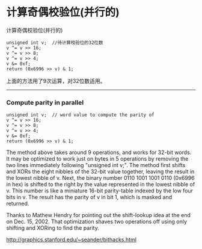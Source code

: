 # 计算奇偶校验位(并行的) 

计算奇偶校验位(并行的) 
```
unsigned int v;  //待计算校验位的32位数
v ^= v >> 16;
v ^= v >> 8;
v ^= v >> 4;
v &= 0xf;
return (0x6996 >> v) & 1;
```
上面的方法用了9次运算，对32位数适用。
***

### Compute parity in parallel



```
unsigned int v;  // word value to compute the parity of
v ^= v >> 16;
v ^= v >> 8;
v ^= v >> 4;
v &= 0xf;
return (0x6996 >> v) & 1;
```

The method above takes around 9 operations, and works for 32-bit words.   It may be optimized to work just on bytes in 5 operations by removing the  two lines immediately following "unsigned int v;".  The method first shifts  and XORs the eight nibbles of the 32-bit value together, leaving the result  in the lowest nibble of v.  Next, the binary number 0110 1001 1001 0110  (0x6996 in hex) is shifted to the right by the value represented in the lowest  nibble of v.  This number is like a miniature 16-bit parity-table indexed by  the low four bits in v.  The result has the parity of v in bit 1, which is  masked and returned.

Thanks to Mathew Hendry for pointing out the shift-lookup idea at the end on Dec. 15, 2002.   That optimization shaves two operations off using only shifting and XORing to find the parity.

http://graphics.stanford.edu/~seander/bithacks.html